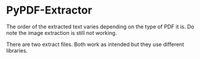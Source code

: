# PyPDF-Extractor

The order of the extracted text varies depending on the type of PDF it is. Do note the image extraction is still not working. 

There are two extract files. Both work as intended but they use different libraries. 
